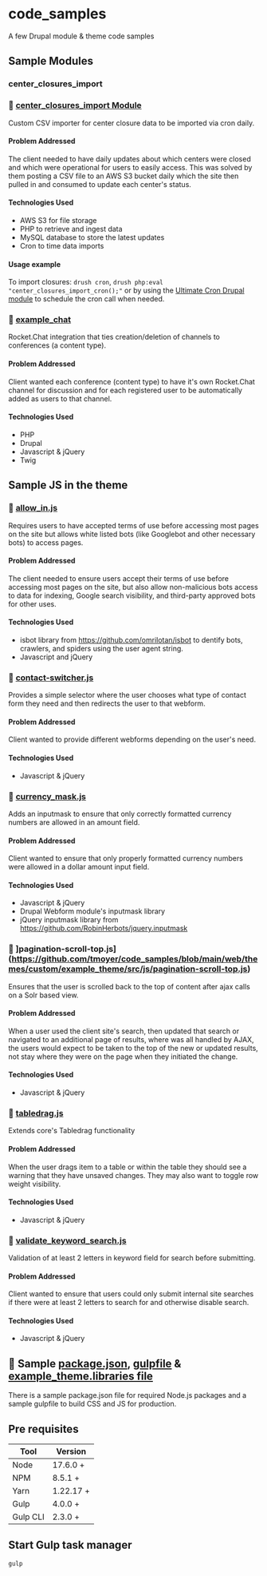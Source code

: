 # code_samples
A few Drupal module &amp; theme code samples

## Sample Modules
### center_closures_import
### 🧩 [center_closures_import Module](https://github.com/tmoyer/code_samples/tree/main/web/modules/custom/center_closures_import)
Custom CSV importer for center closure data to be imported via cron daily.

#### Problem Addressed
The client needed to have daily updates about which centers were closed and which were operational for users to easily access. This was solved by them posting a CSV file to an AWS S3 bucket daily which the site then pulled in and consumed to update each center's status.

#### Technologies Used
* AWS S3 for file storage
* PHP to retrieve and ingest data
* MySQL database to store the latest updates
* Cron to time data imports

#### Usage example
To import closures:
`drush cron`, `drush php:eval "center_closures_import_cron();"` or by using the [Ultimate Cron Drupal module](https://www.drupal.org/project/ultimate_cron) to schedule the cron call when needed.



### 🧩 [example_chat](https://github.com/tmoyer/code_samples/tree/main/web/modules/custom/example_chat)
Rocket.Chat integration that ties creation/deletion of channels to conferences (a content type).

#### Problem Addressed
Client wanted each conference (content type) to have it's own Rocket.Chat channel for discussion and for each registered user to be automatically added as users to that channel.

#### Technologies Used
* PHP
* Drupal
* Javascript & jQuery
* Twig


## Sample JS in the theme
### 🧩 [allow_in.js](https://github.com/tmoyer/code_samples/blob/main/web/themes/custom/example_theme/src/js/allow_in.js)
Requires users to have accepted terms of use before accessing most pages on the site but allows white listed bots (like Googlebot and other necessary bots) to access pages.

#### Problem Addressed
The client needed to ensure users accept their terms of use before accessing most pages on the site, but also allow non-malicious bots access to data for indexing, Google search visibility, and third-party approved bots for other uses.

#### Technologies Used
* isbot library from https://github.com/omrilotan/isbot to dentify bots, crawlers, and spiders using the user agent string.
* Javascript and jQuery


### 🧩 [contact-switcher.js](https://github.com/tmoyer/code_samples/blob/main/web/themes/custom/example_theme/src/js/contact-switcher.js)
Provides a simple selector where the user chooses what type of contact form they need and then redirects the user to that webform.

#### Problem Addressed
Client wanted to provide different webforms depending on the user's need.

#### Technologies Used
* Javascript & jQuery


### 🧩 [currency_mask.js](https://github.com/tmoyer/code_samples/blob/main/web/themes/custom/example_theme/src/js/currency_mask.js)
Adds an inputmask to ensure that only correctly formatted currency numbers are allowed in an amount field.

#### Problem Addressed
Client wanted to ensure that only properly formatted currency numbers were allowed in a dollar amount input field.

#### Technologies Used
* Javascript & jQuery
* Drupal Webform module's inputmask library
* jQuery inputmask library from https://github.com/RobinHerbots/jquery.inputmask


### 🧩 ]pagination-scroll-top.js](https://github.com/tmoyer/code_samples/blob/main/web/themes/custom/example_theme/src/js/pagination-scroll-top.js)
Ensures that the user is scrolled back to the top of content after ajax calls on a Solr based view.

#### Problem Addressed
When a user used the client site's search, then updated that search or navigated to an additional page of results, where was all handled by AJAX, the users would expect to be taken to the top of the new or updated results, not stay where they were on the page when they initiated the change.

#### Technologies Used
* Javascript & jQuery


### 🧩 [tabledrag.js](https://github.com/tmoyer/code_samples/blob/main/web/themes/custom/example_theme/src/js/tabledrag.js)
Extends core's Tabledrag functionality

#### Problem Addressed
When the user drags item to a table or within the table they should see a warning that they have unsaved changes. They may also want to toggle row weight visibility.

#### Technologies Used
* Javascript & jQuery


### 🧩 [validate_keyword_search.js](https://github.com/tmoyer/code_samples/blob/main/web/themes/custom/example_theme/src/js/validate_keyword_search.js)
Validation of at least 2 letters in keyword field for search before submitting.

#### Problem Addressed
Client wanted to ensure that users could only submit internal site searches if there were at least 2 letters to search for and otherwise disable search.

#### Technologies Used
* Javascript & jQuery



## 🧩 Sample [package.json](https://github.com/tmoyer/code_samples/blob/main/web/themes/custom/example_theme/package.json), [gulpfile](https://github.com/tmoyer/code_samples/blob/main/web/themes/custom/example_theme/gulpfile.js) & [example_theme.libraries file](https://github.com/tmoyer/code_samples/blob/main/web/themes/custom/example_theme/example_theme.libraries.yml)
There is a sample package.json file for required Node.js packages and a sample gulpfile to build CSS and JS for production.


## Pre requisites

| Tool     | Version    |
| -------- | ---------- |
| Node     |  17.6.0 +  |
| NPM      |  8.5.1 +   |
| Yarn     |  1.22.17 + |
| Gulp     |  4.0.0 +   |
| Gulp CLI |  2.3.0 +   |


## Start Gulp task manager

```bash
gulp
```
